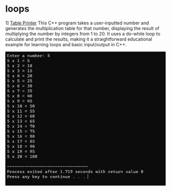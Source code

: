 # loops

1] [Table Printer](table_printer.cpp)
This C++ program takes a user-inputted number and generates the multiplication table for that number, displaying the result of multiplying the number by integers from 1 to 20. It uses a do-while loop to calculate and print the results, making it a straightforward educational example for learning loops and basic input/output in C++.

<div align="left">
  <img src="tbpt.png" >
</div><br/>
